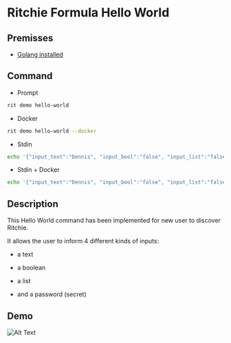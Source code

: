 <!-- markdownlint-disable-file MD013 -->

# Ritchie Formula Hello World

## Premisses

- [Golang installed](https://golang.org/doc/install)

## Command

- Prompt

```bash
rit demo hello-world
```

- Docker

```bash
rit demo hello-world --docker
```

- Stdin

```bash
echo '{"input_text":"Dennis", "input_bool":"false", "input_list":"false", "input_password":"Ritchie"}' | rit demo hello-world --stdin
```

- Stdin + Docker

```bash
echo '{"input_text":"Dennis", "input_bool":"false", "input_list":"false", "input_password":"Ritchie"}' | rit demo hello-world --stdin --docker
```

## Description

This Hello World command has been implemented for new user to discover Ritchie.

It allows the user to inform 4 different kinds of inputs:

- a text

- a boolean

- a list

- and a password (secret)

## Demo

![Alt Text](https://media.giphy.com/media/VdQGuZoyozL9J1Lhhl/giphy.gif)
